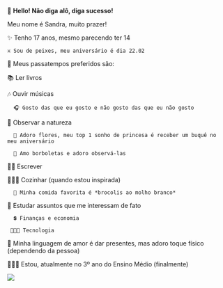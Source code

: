 👋 **Hello! Não diga alô, diga sucesso!**

Meu nome é Sandra, muito prazer!

✨ Tenho 17 anos, mesmo parecendo ter 14
    
    ♓ Sou de peixes, meu aniversário é dia 22.02

🎀 Meus passatempos preferidos são:
   
   📚 Ler livros
   
   🎶 Ouvir músicas
     
      🎧 Gosto das que eu gosto e não gosto das que eu não gosto
   🌻 Observar a natureza
      
      💐 Adoro flores, meu top 1 sonho de princesa é receber um buquê no meu aniversário
      
      🦋 Amo borboletas e adoro observá-las
   
   ✍🏻 Escrever
   
   👩🏻‍🍳 Cozinhar (quando estou inspirada)
      
      🥦 Minha comida favorita é *brocolis ao molho branco*
   
   📒 Estudar assuntos que me interessam de fato
      
      💲 Finanças e economia
    
     👩🏻‍💻 Tecnologia
     
🎁 Minha linguagem de amor é dar presentes, mas adoro toque físico (dependendo da pessoa)

👩🏻‍🎓 Estou, atualmente no 3º ano do Ensino Médio (finalmente)



![](https://tenor.com/pt-BR/view/lady-and-the-tramp-dogs-spaghetti-kiss-kissing-gif-4765448)


